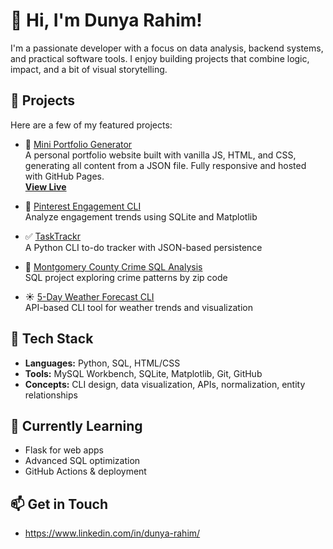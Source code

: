 # 👋 Hi, I'm Dunya Rahim!

I'm a passionate developer with a focus on data analysis, backend systems, and practical software tools. I enjoy building projects that combine logic, impact, and a bit of visual storytelling.

## 📂 Projects

Here are a few of my featured projects:

- 💼 [Mini Portfolio Generator](https://github.com/dunyarahim/mini-portfolio-generator)  
  A personal portfolio website built with vanilla JS, HTML, and CSS, generating all content from a JSON file. Fully responsive and hosted with GitHub Pages.  
  **[View Live](https://dunyarahim.github.io/mini-portfolio-generator/)**

- 🧠 [Pinterest Engagement CLI](https://github.com/dunyarahim/pinterest-engagement-cli)  
  Analyze engagement trends using SQLite and Matplotlib

- ✅ [TaskTrackr](https://github.com/dunyarahim/tasktrackr)  
  A Python CLI to-do tracker with JSON-based persistence

- 📍 [Montgomery County Crime SQL Analysis](https://github.com/dunyarahim/moco-crime-analysis)  
  SQL project exploring crime patterns by zip code

- ☀️ [5-Day Weather Forecast CLI](https://github.com/dunyarahim/weather-forecast-cli)  
  API-based CLI tool for weather trends and visualization

## 🧰 Tech Stack

- **Languages:** Python, SQL, HTML/CSS
- **Tools:** MySQL Workbench, SQLite, Matplotlib, Git, GitHub
- **Concepts:** CLI design, data visualization, APIs, normalization, entity relationships

## 🌱 Currently Learning
- Flask for web apps
- Advanced SQL optimization
- GitHub Actions & deployment

## 📫 Get in Touch
- https://www.linkedin.com/in/dunya-rahim/
